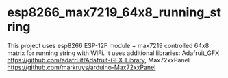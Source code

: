 # esp8266_max7219_64x8_running_string
This project uses esp8266 ESP-12F module + max7219 controlled 64x8 matrix for running string with WiFi. It uses additional libraries: Adafruit_GFX https://github.com/adafruit/Adafruit-GFX-Library, Max72xxPanel https://github.com/markruys/arduino-Max72xxPanel
